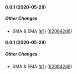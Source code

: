 #### 0.0.1 (2020-05-28)

##### Other Changes

- SMA & EMA ([#1](https://github.com/bennyn/technical-indicators/pull/1)) ([820842d6](https://github.com/bennyn/technical-indicators/commit/820842d62d5bbe20991b0c2742f6f9d7aafff66d))

#### 0.0.1 (2020-05-28)

##### Other Changes

- SMA & EMA ([#1](https://github.com/bennyn/technical-indicators/pull/1)) ([820842d6](https://github.com/bennyn/technical-indicators/commit/820842d62d5bbe20991b0c2742f6f9d7aafff66d))
